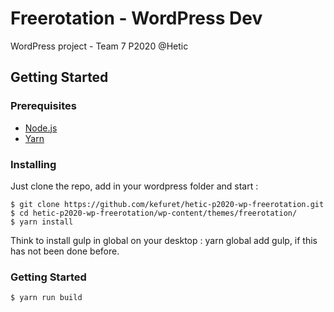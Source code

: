 # Freerotation - WordPress Dev
WordPress project - Team 7 P2020 @Hetic
## Getting Started
### Prerequisites
* [Node.js](https://nodejs.org/en/)
* [Yarn](https://yarnpkg.com/)
### Installing
Just clone the repo, add in your wordpress folder and start :
```
$ git clone https://github.com/kefuret/hetic-p2020-wp-freerotation.git
$ cd hetic-p2020-wp-freerotation/wp-content/themes/freerotation/
$ yarn install
```
Think to install gulp in global on your desktop : yarn global add gulp, if this has not been done before.
### Getting Started
```
$ yarn run build
```